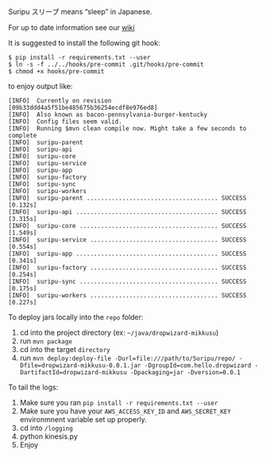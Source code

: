 Suripu スリープ means “sleep” in Japanese.

For up to date information see our [wiki](https://github.com/hello/suripu/wiki)

It is suggested to install the following git hook:

```
$ pip install -r requirements.txt --user
$ ln -s -f ../../hooks/pre-commit .git/hooks/pre-commit
$ chmod +x hooks/pre-commit
```

to enjoy output like:

```
[INFO]  Currently on revision [09b33ddd4a5f51be485675b36254ecdf8e976ed8]
[INFO]  Also known as bacon-pennsylvania-burger-kentucky
[INFO]  Config files seem valid.
[INFO]	Running $mvn clean compile now. Might take a few seconds to complete
[INFO]	suripu-parent
[INFO]	suripu-api
[INFO]	suripu-core
[INFO]	suripu-service
[INFO]	suripu-app
[INFO]	suripu-factory
[INFO]	suripu-sync
[INFO]	suripu-workers
[INFO]	suripu-parent ..................................... SUCCESS [0.132s]
[INFO]	suripu-api ........................................ SUCCESS [3.315s]
[INFO]	suripu-core ....................................... SUCCESS [1.549s]
[INFO]	suripu-service .................................... SUCCESS [0.554s]
[INFO]	suripu-app ........................................ SUCCESS [0.341s]
[INFO]	suripu-factory .................................... SUCCESS [0.254s]
[INFO]	suripu-sync ....................................... SUCCESS [0.175s]
[INFO]	suripu-workers .................................... SUCCESS [0.227s]
```


To deploy jars locally into the `repo` folder:

1. cd into the project directory (ex: `~/java/dropwizard-mikkusu`)
2. run `mvn package`
3. cd into the target `directory`
4. run `mvn deploy:deploy-file -Durl=file:///path/to/Suripu/repo/ -Dfile=dropwizard-mikkusu-0.0.1.jar -DgroupId=com.hello.dropwizard -DartifactId=dropwizard-mikkusu -Dpackaging=jar -Dversion=0.0.1`


To tail the logs:

1. Make sure you ran `pip install -r requirements.txt --user`
2. Make sure you have your `AWS_ACCESS_KEY_ID` and `AWS_SECRET_KEY` environmnent variable set up properly.
3. cd into `/logging`
4. python kinesis.py
5. Enjoy